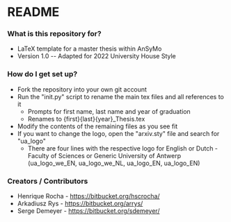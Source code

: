 # README #

### What is this repository for? ###

* LaTeX template for a master thesis within AnSyMo
* Version 1.0 -- Adapted for 2022 University House Style

### How do I get set up? ###

* Fork the repository into your own git account
* Run the "init.py" script to rename the main tex files and all references to it
	* Prompts for first name, last name and year of graduation 
	* Renames to {first}{last}{year}_Thesis.tex
* Modify the contents of the remaining files as you see fit
* If you want to change the logo, open the "arxiv.sty" file and search for "ua_logo"
	* There are four lines with the respective logo for English or Dutch - Faculty of Sciences or Generic University of Antwerp
	(ua_logo_we_EN, ua_logo_we_NL, ua_logo_EN, ua_logo_EN)




### Creators / Contributors ###

* Henrique Rocha - https://bitbucket.org/hscrocha/
* Arkadiusz Rys - https://bitbucket.org/arrys/
* Serge Demeyer - https://bitbucket.org/sdemeyer/
